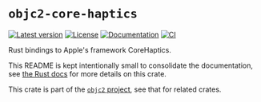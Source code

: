 # `objc2-core-haptics`

[![Latest version](https://badgen.net/crates/v/objc2-core-haptics)](https://crates.io/crates/objc2-core-haptics)
[![License](https://badgen.net/badge/license/MIT/blue)](../LICENSE.txt)
[![Documentation](https://docs.rs/objc2-core-haptics/badge.svg)](https://docs.rs/objc2-core-haptics/)
[![CI](https://github.com/madsmtm/objc2/actions/workflows/ci.yml/badge.svg)](https://github.com/madsmtm/objc2/actions/workflows/ci.yml)

Rust bindings to Apple's framework CoreHaptics.

This README is kept intentionally small to consolidate the documentation, see
[the Rust docs](https://docs.rs/objc2-core-haptics/) for more details on this crate.

This crate is part of the [`objc2` project](https://github.com/madsmtm/objc2),
see that for related crates.
